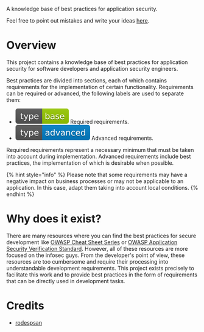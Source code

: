 A knowledge base of best practices for application security.

Feel free to point out mistakes and write your ideas [here](https://github.com/0xn3va/application-security-handbook/issues/new).

# Overview

This project contains a knowledge base of best practices for application security for software developers and application security engineers.

Best practices are divided into sections, each of which contains requirements for the implementation of certain functionality. Requirements can be required or advanced, the following labels are used to separate them:

- ![base][base-icon] Required requirements.
- ![advanced][advanced-icon] Advanced requirements.

Required requirements represent a necessary minimum that must be taken into account during implementation. Advanced requirements include best practices, the implementation of which is desirable when possible.

{% hint style="info" %}
Please note that some requirements may have a negative impact on business processes or may not be applicable to an application. In this case, adapt them taking into account local conditions.
{% endhint %}

# Why does it exist?

There are many resources where you can find the best practices for secure development like [OWASP Cheat Sheet Series](https://cheatsheetseries.owasp.org) or [OWASP Application Security Verification Standard](https://owasp.org/www-project-application-security-verification-standard/). However, all of these resources are more focused on the infosec guys. From the developer's point of view, these resources are too cumbersome and require their processing into understandable development requirements. This project exists precisely to facilitate this work and to provide best practices in the form of requirements that can be directly used in development tasks.

# Credits

- [rodespsan](https://github.com/rodespsan)

[base-icon]: /.gitbook/assets/type-base-icon.svg
[advanced-icon]: /.gitbook/assets/type-advanced-icon.svg